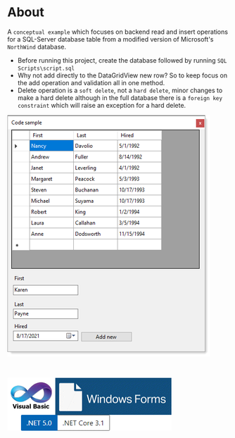 ﻿# About

A `conceptual example` which focuses on backend read and insert operations for a SQL-Server database table from a modified version of Microsoft's `NorthWind` database.

- Before running this project, create the database followed by running `SQL Scripts\script.sql`
- Why not add directly to the DataGridView new row? So to keep focus on the add operation and validation all in one method.
- Delete operation is a `soft delete`, not a `hard delete`, minor changes to make a hard delete although in the full database there is a `foreign key constraint` which will raise an exception for a hard delete. 

![img](assets/sqlOperations.png)

</br>

![img](assets/vbFormsCore.png)